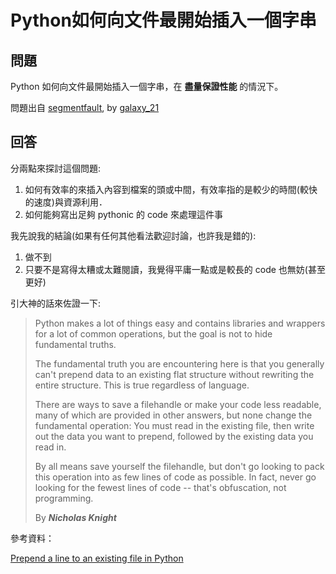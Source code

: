 # Python如何向文件最開始插入一個字串

## 問題

Python 如何向文件最開始插入一個字串，在 **盡量保證性能** 的情況下。

問題出自 [segmentfault](https://segmentfault.com/q/1010000005890090/a-1020000005894627), by [galaxy_21](https://segmentfault.com/u/galaxy_21)

## 回答

分兩點來探討這個問題:

1. 如何有效率的來插入內容到檔案的頭或中間，有效率指的是較少的時間(較快的速度)與資源利用．
2. 如何能夠寫出足夠 pythonic 的 code 來處理這件事

我先說我的結論(如果有任何其他看法歡迎討論，也許我是錯的):

1. 做不到
2. 只要不是寫得太糟或太難閱讀，我覺得平庸一點或是較長的 code 也無妨(甚至更好)

引大神的話來佐證一下:

> Python makes a lot of things easy and contains libraries and wrappers for a lot of common operations, but the goal is not to hide fundamental truths.
>
> The fundamental truth you are encountering here is that you generally can't prepend data to an existing flat structure without rewriting the entire structure. This is true regardless of language.
>
> There are ways to save a filehandle or make your code less readable, many of which are provided in other answers, but none change the fundamental operation: You must read in the existing file, then write out the data you want to prepend, followed by the existing data you read in.
>
> By all means save yourself the filehandle, but don't go looking to pack this operation into as few lines of code as possible. In fact, never go looking for the fewest lines of code -- that's obfuscation, not programming.
>
> By ***Nicholas Knight***

參考資料：

[Prepend a line to an existing file in Python](http://stackoverflow.com/questions/4454298/prepend-a-line-to-an-existing-file-in-python)
